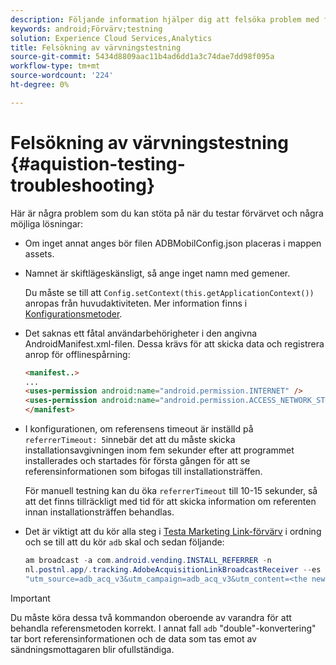 ```yaml
---
description: Följande information hjälper dig att felsöka problem med förvärvstestning.
keywords: android;Förvärv;testning
solution: Experience Cloud Services,Analytics
title: Felsökning av värvningstestning
source-git-commit: 5434d8809aac11b4ad6dd1a3c74dae7dd98f095a
workflow-type: tm+mt
source-wordcount: '224'
ht-degree: 0%

---
```



# Felsökning av värvningstestning {#aquistion-testing-troubleshooting}

Här är några problem som du kan stöta på när du testar förvärvet och några möjliga lösningar:

* Om inget annat anges bör filen ADBMobilConfig.json placeras i mappen assets.

* Namnet är skiftlägeskänsligt, så ange inget namn med gemener.

   Du måste se till att `Config.setContext(this.getApplicationContext())` anropas från huvudaktiviteten. Mer information finns i [Konfigurationsmetoder](../configuration/methods.md).

* Det saknas ett fåtal användarbehörigheter i den angivna AndroidManifest.xml-filen. Dessa krävs för att skicka data och registrera anrop för offlinespårning:

   ```html
   <manifest..>
   ... 
   <uses-permission android:name="android.permission.INTERNET" />
   <uses-permission android:name="android.permission.ACCESS_NETWORK_STATE" />
   </manifest>
   ```

* I konfigurationen, om referensens timeout är inställd på `referrerTimeout: 5`innebär det att du måste skicka installationsavgivningen inom fem sekunder efter att programmet installerades och startades för första gången för att se referensinformationen som bifogas till installationsträffen.

   För manuell testning kan du öka `referrerTimeout` till 10-15 sekunder, så att det finns tillräckligt med tid för att skicka information om referenten innan installationsträffen behandlas.

* Det är viktigt att du kör alla steg i [Testa Marketing Link-förvärv](t-t-testing-marketing-link-acquisition.md) i ordning och se till att du kör `adb` skal och sedan följande:

   ```java
   am broadcast -a com.android.vending.INSTALL_REFERRER -n 
   nl.postnl.app/.tracking.AdobeAcquisitionLinkBroadcastReceiver --es "referrer"
   "utm_source=adb_acq_v3&utm_campaign=adb_acq_v3&utm_content=<the newly generated id at step #7>"
   ```

>[!IMPORTANT]
>
>Du måste köra dessa två kommandon oberoende av varandra för att behandla referensmetoden korrekt.  I annat fall `adb` &quot;double&quot;-konvertering&quot; tar bort referensinformationen och de data som tas emot av sändningsmottagaren blir ofullständiga.

